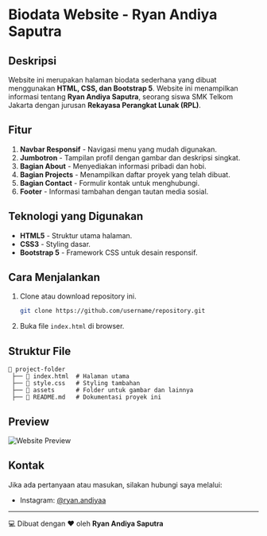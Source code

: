 # Biodata Website - Ryan Andiya Saputra

## Deskripsi
Website ini merupakan halaman biodata sederhana yang dibuat menggunakan **HTML, CSS, dan Bootstrap 5**. Website ini menampilkan informasi tentang **Ryan Andiya Saputra**, seorang siswa SMK Telkom Jakarta dengan jurusan **Rekayasa Perangkat Lunak (RPL)**.

## Fitur
1. **Navbar Responsif** - Navigasi menu yang mudah digunakan.
2. **Jumbotron** - Tampilan profil dengan gambar dan deskripsi singkat.
3. **Bagian About** - Menyediakan informasi pribadi dan hobi.
4. **Bagian Projects** - Menampilkan daftar proyek yang telah dibuat.
5. **Bagian Contact** - Formulir kontak untuk menghubungi.
6. **Footer** - Informasi tambahan dengan tautan media sosial.

## Teknologi yang Digunakan
- **HTML5** - Struktur utama halaman.
- **CSS3** - Styling dasar.
- **Bootstrap 5** - Framework CSS untuk desain responsif.

## Cara Menjalankan
1. Clone atau download repository ini.
   ```sh
   git clone https://github.com/username/repository.git
   ```
2. Buka file `index.html` di browser.

## Struktur File
```
📂 project-folder
 ├── 📄 index.html  # Halaman utama
 ├── 📄 style.css   # Styling tambahan
 ├── 📂 assets      # Folder untuk gambar dan lainnya
 ├── 📄 README.md   # Dokumentasi proyek ini
```

## Preview
![Website Preview](assets/preview.png)

## Kontak
Jika ada pertanyaan atau masukan, silakan hubungi saya melalui:
- Instagram: [@ryan.andiyaa](https://www.instagram.com/ryan.andiyaa/)

---
💻 Dibuat dengan ❤️ oleh **Ryan Andiya Saputra**
